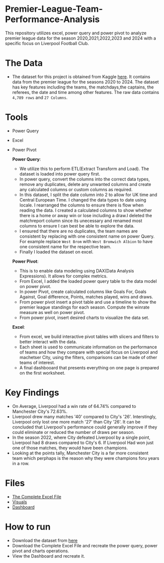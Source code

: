 # Premier-League-Team-Performance-Analysis
This repository utilizes excel, power query and power pivot to analyze premier league data for the season 2020,2021,2022,2023 and 2024 with a specific focus on Liverpool Football Club.

# The Data
- The dataset for this project is obtained from Kaggle [here](https://www.kaggle.com/datasets/sajkazmi/premier-league-matches). It contains data from the premier league for the seasons 2020 to 2024. The dataset has key features including the teams, the matchdays,the captains, the referees, the date and time among other features. The raw data contains `4,789 rows` and `27 Columns`. 

# Tools
- Power Query
- Excel
- Power Pivot

  **Power Query**:
   - We utilize this to perform ETL(Extract Transform and Load). The dataset is loaded into power query first.
   - In power query, convert the columns into the correct data types, remove any duplicates, delete any unwanted columns and create any calculated columns or custom columns as required.
   - In this dataset, I split the date column into 2 to allow for UK time and Central European Time. I changed the data types to date using locale. I rearranged the columns to ensure there is flow when reading the data. I created a calculated columns to show whether there is a home or away win or lose including a draw.I deleted the matchreport column since its unecessary and renamed most columns to ensure I can best be able to explore the data.
   - I ensured that there are no duplicates, the team names are consistent by replacing with one consistent name on power Query. For example replace `West Brom` with `West Bromwich Albion` to have one consistent name for the respective team.
   - Finally I loaded the dataset on excel.

  **Power Pivot**:
    - This is to enable data modeling using DAX(Data Analysis Expressions). It allows for complex metrics.
    - From Excel, I added the loaded power query table to the data model on power pivot.
    - In power Pivot, create calculated columns like Goals For, Goals Against, Goal difference, Points, matches played, wins and draws.
    - From power pivot insert a pivot table and use a timeline to show the premier league standings for each season. Compute the winrate measure as well on power pivot.
    - From power pivot, insert desired charts to visualize the data set.

  **Excel**:
  - From excel, we build interactive pivot tables with slicers and filters to better interact with the data.
  - Each sheet is used to communicate information on the performance of teams and how they compare with special focus on Liverpool and machetser City, using the filters, comparisons can be made of other teams of interest.
  - A final dashbooard that presents everything on one page is prepared on the first worksheet.
 
 # Key Findings
- On Average, Liverpool had a win rate of 64.74% compared to Manchester City's 72.63%.
- Liverpool drew many matches '40' compared to City's '26'. Interstingly, Liverpool only lost one more match '27' than City '26'. It can be concluded that Liverpool's performance could generally improve if they could eliminate or reduced the number of draws per season.
- In the season 2022, where City defeated Liverpool by a single point, Liverpool had 8 draws compared to City's 6. If Liverpool Had won just one of those matches, they would have been champions.
- Looking at the points tally, Manchester City is a far more consistent team which perphaps is the reason why they were champions foru years in a row.


 # Files
- [The Complete Excel File](Premier_League_Team_Performance_Analysis_Complete.xlsx)
- [Visuals](Visualizations)
- [Dashboard]()

 # How to run
 - Download the dataset from [here]()
 - Download the Complete Excel File and recreate the power query, power pivot and charts operations.
 - View the Dashboard and recreate it.
 
